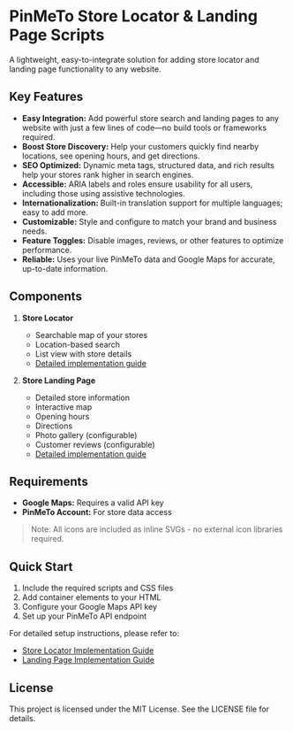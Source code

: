 # PinMeTo Store Locator & Landing Page Scripts

A lightweight, easy-to-integrate solution for adding store locator and landing page functionality to any website.

## Key Features

- **Easy Integration:** Add powerful store search and landing pages to any website with just a few lines of code—no build tools or frameworks required.
- **Boost Store Discovery:** Help your customers quickly find nearby locations, see opening hours, and get directions.
- **SEO Optimized:** Dynamic meta tags, structured data, and rich results help your stores rank higher in search engines.
- **Accessible:** ARIA labels and roles ensure usability for all users, including those using assistive technologies.
- **Internationalization:** Built-in translation support for multiple languages; easy to add more.
- **Customizable:** Style and configure to match your brand and business needs.
- **Feature Toggles:** Disable images, reviews, or other features to optimize performance.
- **Reliable:** Uses your live PinMeTo data and Google Maps for accurate, up-to-date information.

## Components

1. **Store Locator**
   - Searchable map of your stores
   - Location-based search
   - List view with store details
   - [Detailed implementation guide](docs/store-locator.md)

2. **Store Landing Page**
   - Detailed store information
   - Interactive map
   - Opening hours
   - Directions
   - Photo gallery (configurable)
   - Customer reviews (configurable)
   - [Detailed implementation guide](docs/landing-page.md)

## Requirements

- **Google Maps:** Requires a valid API key
- **PinMeTo Account:** For store data access

> Note: All icons are included as inline SVGs - no external icon libraries required.

## Quick Start

1. Include the required scripts and CSS files
2. Add container elements to your HTML
3. Configure your Google Maps API key
4. Set up your PinMeTo API endpoint

For detailed setup instructions, please refer to:
- [Store Locator Implementation Guide](docs/store-locator.md)
- [Landing Page Implementation Guide](docs/landing-page.md)

## License

This project is licensed under the MIT License. See the LICENSE file for details.